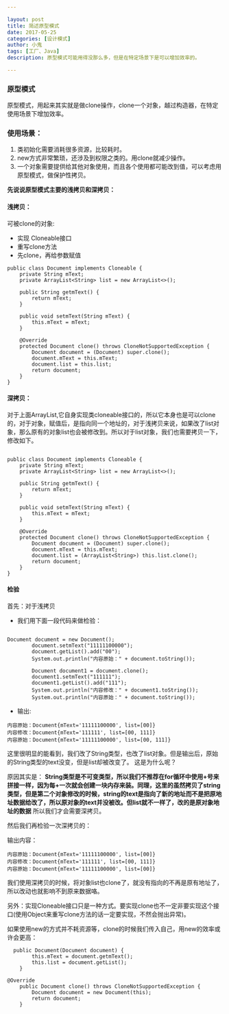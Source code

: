 ```yaml
---

layout: post
title: 简述原型模式
date: 2017-05-25
categories: [设计模式]
author: 小鬼
tags: [工厂、Java]
description: 原型模式可能用得没那么多，但是在特定场景下是可以增加效率的。

---
```


### 原型模式

原型模式，用起来其实就是做clone操作，clone一个对象，越过构造器，在特定使用场景下增加效率。

### 使用场景：

1. 类初始化需要消耗很多资源，比较耗时。
2. new方式非常繁琐，还涉及到权限之类的。用clone就减少操作。
3. 一个对象需要提供给其他对象使用，而且各个使用都可能改到值，可以考虑用原型模式，做保护性拷贝。


**先说说原型模式主要的浅拷贝和深拷贝：**

#### 浅拷贝：

可被clone的对象:

- 实现 Cloneable接口
- 重写clone方法
- 先clone，再给参数赋值
```
public class Document implements Cloneable {
    private String mText;
    private ArrayList<String> list = new ArrayList<>();

    public String getmText() {
        return mText;
    }

    public void setmText(String mText) {
        this.mText = mText;
    }

    @Override
    protected Document clone() throws CloneNotSupportedException {
        Document document = (Document) super.clone();
        document.mText = this.mText;
        document.list = this.list;
        return document;
    }
}
```
#### 深拷贝：

对于上面ArrayList,它自身实现类cloneable接口的，所以它本身也是可以clone的，对于对象，赋值后，是指向同一个地址的，对于浅拷贝来说，如果改了list对象，那么原有的对象list也会被修改到。所以对于list对象，我们也需要拷贝一下，修改如下。

```

public class Document implements Cloneable {
    private String mText;
    private ArrayList<String> list = new ArrayList<>();

    public String getmText() {
        return mText;
    }

    public void setmText(String mText) {
        this.mText = mText;
    }

    @Override
    protected Document clone() throws CloneNotSupportedException {
        Document document = (Document) super.clone();
        document.mText = this.mText;
        document.list = (ArrayList<String>) this.list.clone();
        return document;
    }
}

```

#### 检验

首先：对于浅拷贝

- 我们用下面一段代码来做检验：

```

Document document = new Document();
        document.setmText("11111100000");
        document.getList().add("00");
        System.out.println("内容原始：" + document.toString());

        Document document1 = document.clone();
        document1.setmText("111111");
        document1.getList().add("111");
        System.out.println("内容修改：" + document1.toString());
        System.out.println("内容原始：" + document.toString());

```

- 输出:

```
内容原始：Document{mText='11111100000', list=[00]}
内容修改：Document{mText='111111', list=[00, 111]}
内容原始：Document{mText='11111100000', list=[00, 111]}
```

这里很明显的能看到，我们改了String类型，也改了list对象。但是输出后，原始的String类型的text没变，但是list却被改变了。
这是为什么呢？

原因其实是：
**String类型是不可变类型，所以我们不推荐在for循环中使用+号来拼接一样，因为每+一次就会创建一块内存来装。同理，这里的虽然拷贝了string类型，但是第二个对象修改的时候，string的text是指向了新的地址而不是把原地址数据给改了，所以原对象的text并没被改。但list就不一样了，改的是原对象地址的数据**
所以我们才会需要深拷贝。

然后我们再检验一次深拷贝的：

输出内容：
```
内容原始：Document{mText='11111100000', list=[00]}
内容修改：Document{mText='111111', list=[00, 111]}
内容原始：Document{mText='11111100000', list=[00]}

```

我们使用深拷贝的时候，将对象list也clone了，就没有指向的不再是原有地址了，所以改动也就影响不到原来数据咯。


另外：实现Cloneable接口只是一种方式。要实现clone也不一定非要实现这个接口(使用Object来重写clone方法的话一定要实现，不然会抛出异常)。

如果使用new的方式并不耗资源等，clone的时候我们传入自己，用new的效率或许会更高：

```
  public Document(Document document) {
        this.mText = document.getmText();
        this.list = document.getList();
    }

@Override
    public Document clone() throws CloneNotSupportedException {
        Document document = new Document(this);
        return document;
    }
```